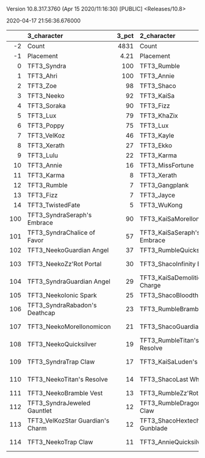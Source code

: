 Version 10.8.317.3760 (Apr 15 2020/11:16:30) [PUBLIC] <Releases/10.8>

2020-04-17 21:56:36.676000

|     | 3_character                      |   3_pct | 2_character                      |   2_pct | 5_character                      |   5_pct | 1_character                    |   1_pct | 4_character                      |   4_pct |
|----:|:---------------------------------|--------:|:---------------------------------|--------:|:---------------------------------|--------:|:-------------------------------|--------:|:---------------------------------|--------:|
|  -2 | Count                            | 4831    | Count                            | 3055    | Count                            | 4234    | Count                          | 5640    | Count                            | 9118    |
|  -1 | Placement                        |    4.21 | Placement                        |    4.34 | Placement                        |    4.45 | Placement                      |    4.48 | Placement                        |    4.62 |
|   0 | TFT3_Syndra                      |  100    | TFT3_Rumble                      |   96    | TFT3_Blitzcrank                  |   98    | TFT3_Jhin                      |   97    | TFT3_Irelia                      |   67    |
|   1 | TFT3_Ahri                        |  100    | TFT3_Annie                       |   95    | TFT3_Vi                          |   98    | TFT3_Mordekaiser               |   96    | TFT3_Shen                        |   65    |
|   2 | TFT3_Zoe                         |   98    | TFT3_Shaco                       |   95    | TFT3_ChoGath                     |   97    | TFT3_Karma                     |   95    | TFT3_Kayle                       |   64    |
|   3 | TFT3_Neeko                       |   92    | TFT3_KaiSa                       |   95    | TFT3_Malphite                    |   96    | TFT3_Ashe                      |   90    | TFT3_Thresh                      |   53    |
|   4 | TFT3_Soraka                      |   90    | TFT3_Fizz                        |   93    | TFT3_Jinx                        |   80    | TFT3_Lux                       |   71    | TFT3_Vi                          |   49    |
|   5 | TFT3_Lux                         |   79    | TFT3_KhaZix                      |   74    | TFT3_Ezreal                      |   79    | TFT3_Shaco                     |   68    | TFT3_MissFortune                 |   47    |
|   6 | TFT3_Poppy                       |   75    | TFT3_Lux                         |   62    | TFT3_MissFortune                 |   65    | TFT3_Lulu                      |   60    | TFT3_Lucian                      |   45    |
|   7 | TFT3_VelKoz                      |   46    | TFT3_Kayle                       |   31    | TFT3_Graves                      |   53    | TFT3_Xerath                    |   47    | TFT3_Fiora                       |   45    |
|   8 | TFT3_Xerath                      |   27    | TFT3_Ekko                        |   18    | TFT3_Lucian                      |   41    | TFT3_JarvanIV                  |   40    | TFT3_Kassadin                    |   44    |
|   9 | TFT3_Lulu                        |   22    | TFT3_Karma                       |   16    | TFT3_VelKoz                      |   17    | TFT3_WuKong                    |   34    | TFT3_Leona                       |   44    |
|  10 | TFT3_Annie                       |   16    | TFT3_MissFortune                 |    7    | TFT3_KhaZix                      |   17    | TFT3_Jayce                     |   33    | TFT3_Ekko                        |   40    |
|  11 | TFT3_Karma                       |    8    | TFT3_Xerath                      |    7    | TFT3_TwistedFate                 |   12    | TFT3_Kassadin                  |   20    | TFT3_Blitzcrank                  |   36    |
|  12 | TFT3_Rumble                      |    7    | TFT3_Gangplank                   |    5    | TFT3_AurelionSol                 |   11    | TFT3_Poppy                     |   18    | TFT3_Ezreal                      |   34    |
|  13 | TFT3_Fizz                        |    7    | TFT3_Jayce                       |    5    | TFT3_Kayle                       |   10    | TFT3_Leona                     |   10    | TFT3_WuKong                      |   33    |
|  14 | TFT3_TwistedFate                 |    5    | TFT3_WuKong                      |    4    | TFT3_Lulu                        |    7    | TFT3_Thresh                    |    9    | TFT3_MasterYi                    |   22    |
| 100 | TFT3_SyndraSeraph's Embrace      |   90    | TFT3_KaiSaMorellonomicon         |   57    | TFT3_JinxGiant Slayer            |   57    | TFT3_ShacoGuardian Angel       |   43    | TFT3_IreliaInfinity Edge         |   42    |
| 101 | TFT3_SyndraChalice of Favor      |   57    | TFT3_KaiSaSeraph's Embrace       |   44    | TFT3_JinxRed Buff                |   48    | TFT3_JhinGuardian Angel        |   38    | TFT3_KayleGuinsoo's Rageblade    |   30    |
| 102 | TFT3_NeekoGuardian Angel         |   37    | TFT3_RumbleQuicksilver           |   42    | TFT3_JinxGuardian Angel          |   30    | TFT3_JhinRunaan's Hurricane    |   37    | TFT3_LucianRed Buff              |   24    |
| 103 | TFT3_NeekoZz'Rot Portal          |   30    | TFT3_ShacoInfinity Edge          |   37    | TFT3_MissFortuneSeraph's Embrace |   17    | TFT3_JhinLast Whisper          |   34    | TFT3_KayleGuardian Angel         |   22    |
| 104 | TFT3_SyndraGuardian Angel        |   29    | TFT3_KaiSaDemolitionist's Charge |   35    | TFT3_ChoGathIonic Spark          |   16    | TFT3_ShacoBloodthirster        |   34    | TFT3_KayleRapid Firecannon       |   16    |
| 105 | TFT3_NeekoIonic Spark            |   25    | TFT3_ShacoBloodthirster          |   33    | TFT3_JinxRunaan's Hurricane      |   14    | TFT3_JhinInfinity Edge         |   33    | TFT3_IreliaLast Whisper          |   16    |
| 106 | TFT3_SyndraRabadon's Deathcap    |   23    | TFT3_RumbleBramble Vest          |   32    | TFT3_VelKozSeraph's Embrace      |   14    | TFT3_ShacoInfinity Edge        |   17    | TFT3_IreliaGuardian Angel        |   16    |
| 107 | TFT3_NeekoMorellonomicon         |   21    | TFT3_ShacoGuardian Angel         |   32    | TFT3_BlitzcrankZephyr            |   12    | TFT3_JhinTrap Claw             |   17    | TFT3_MasterYiGuinsoo's Rageblade |   11    |
| 108 | TFT3_NeekoQuicksilver            |   19    | TFT3_RumbleTitan's Resolve       |   30    | TFT3_JinxTrap Claw               |   12    | TFT3_MordekaiserMorellonomicon |   15    | TFT3_MasterYiQuicksilver         |   11    |
| 109 | TFT3_SyndraTrap Claw             |   17    | TFT3_KaiSaLuden's Echo           |   15    | TFT3_ViIonic Spark               |   12    | TFT3_MordekaiserIonic Spark    |   12    | TFT3_IreliaInfiltrator's Talons  |   11    |
| 110 | TFT3_NeekoTitan's Resolve        |   14    | TFT3_ShacoLast Whisper           |   14    | TFT3_ChoGathMorellonomicon       |   12    | TFT3_XerathGuinsoo's Rageblade |   11    | TFT3_KayleHand Of Justice        |   10    |
| 111 | TFT3_NeekoBramble Vest           |   13    | TFT3_RumbleZz'Rot Portal         |    9    | TFT3_LucianRed Buff              |   11    | TFT3_AsheDark Star's Heart     |   11    | TFT3_IreliaBloodthirster         |    8    |
| 112 | TFT3_SyndraJeweled Gauntlet      |   12    | TFT3_RumbleDragon's Claw         |    9    | TFT3_JinxLast Whisper            |   11    | TFT3_ShacoHextech Gunblade     |   11    | TFT3_IreliaSeraph's Embrace      |    8    |
| 113 | TFT3_VelKozStar Guardian's Charm |   12    | TFT3_ShacoHextech Gunblade       |    8    | TFT3_JinxRapid Firecannon        |   10    | TFT3_MordekaiserBramble Vest   |   10    | TFT3_EkkoMorellonomicon          |    7    |
| 114 | TFT3_NeekoTrap Claw              |   11    | TFT3_AnnieQuicksilver            |    8    | TFT3_ChoGathGuardian Angel       |   10    | TFT3_MordekaiserRedemption     |    9    | TFT3_MasterYiBramble Vest        |    7    |

